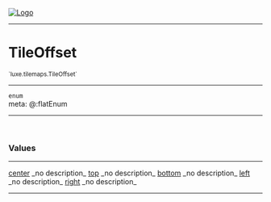 
[![Logo](../../../images/logo.png)](../../../api/index.html)

---


<h1>TileOffset</h1>
<small>`luxe.tilemaps.TileOffset`</small>



<hr/>

`enum`<br/><span class="meta">
meta: @:flatEnum</span>

<hr/>


&nbsp;
&nbsp;



<h3>Values</h3> <hr/><span class="member signature apipage">
            <a name="center"><a class="lift" href="#center">center</a></a>
        </span>
        <span class="small_desc_flat"> _no description_ </span><span class="member signature apipage">
            <a name="top"><a class="lift" href="#top">top</a></a>
        </span>
        <span class="small_desc_flat"> _no description_ </span><span class="member signature apipage">
            <a name="bottom"><a class="lift" href="#bottom">bottom</a></a>
        </span>
        <span class="small_desc_flat"> _no description_ </span><span class="member signature apipage">
            <a name="left"><a class="lift" href="#left">left</a></a>
        </span>
        <span class="small_desc_flat"> _no description_ </span><span class="member signature apipage">
            <a name="right"><a class="lift" href="#right">right</a></a>
        </span>
        <span class="small_desc_flat"> _no description_ </span>



<hr/>

&nbsp;
&nbsp;
&nbsp;
&nbsp;